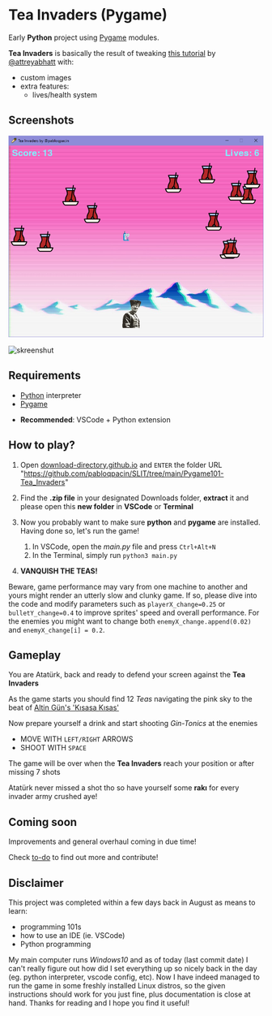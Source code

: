 # Tea Invaders (Pygame)


Early **Python** project using [Pygame](https://www.pygame.org/wiki/about) modules.

**Tea Invaders** is basically the result of tweaking [this tutorial](https://youtu.be/FfWpgLFMI7w) by [@attreyabhatt](https://github.com/attreyabhatt) with:
- custom images
- extra features:
  - lives/health system

## Screenshots
<img src="/pygame-TeaInvaders/images/game-screenshot.PNG" alt="screenshot" width="700"/>

![skreenshut](/SLIT/SLIT-projects\03-Software_Development\04-pygame-TeaInvaders\images\game-screenshot.PNG)

[//]: <> (C:\Users\Usuario\Downloads\linwin\SLIT\SLIT-projects\03-Software_Development\04-pygame-TeaInvaders\images\game-screenshot.PNG)


## Requirements
- [Python](https://python.org) interpreter 
- [Pygame](https://www.pygame.org/wiki/GettingStarted)

[//]: <> (in Linux enter `sudo apt-get install python3-pygame`)
- **Recommended**: VSCode + Python extension

## How to play?
1. Open [download-directory.github.io](https://download-directory.github.io) and `ENTER` the folder URL "https://github.com/pabloqpacin/SLIT/tree/main/Pygame101-Tea_Invaders"
2. Find the **.zip file** in your designated Downloads folder, **extract** it and please open this **new folder** in **VSCode** or **Terminal** 
3. Now you probably want to make sure **python** and **pygame** are installed. Having done so, let's run the game!

   1. In VSCode, open the *main.py* file and press `Ctrl+Alt+N`
   2. In the Terminal, simply run `python3 main.py`   

4. **VANQUISH THE TEAS!**

Beware, game performance may vary from one machine to another and yours might render an utterly slow and clunky game. If so, please dive into the code and modify parameters such as `playerX_change=0.25` or `bulletY_change=0.4` to improve sprites' speed and overall performance. For the enemies you might want to change both `enemyX_change.append(0.02)` and `enemyX_change[i] = 0.2`.



## Gameplay

You are Atatürk, back and ready to defend your screen against the **Tea Invaders**

As the game starts you should find 12 *Teas* navigating the pink sky to the beat of [Altin Gün's 'Kısasa Kısas'](https://youtu.be/eXuGAOV0JH0)

Now prepare yourself a drink and start shooting *Gin-Tonics* at the enemies

- MOVE WITH `LEFT/RIGHT` ARROWS
- SHOOT WITH `SPACE`

The game will be over when the **Tea Invaders** reach your position or after missing 7 shots

Atatürk never missed a shot tho so have yourself some **rakı** for every invader army crushed aye!


## Coming soon

Improvements and general overhaul coming in due time!

Check [to-do](/Pygame101-Tea_Invaders/to-do.md) to find out more and contribute!



## Disclaimer

This project was completed within a few days back in August as means to learn:
  - programming 101s
  - how to use an IDE (ie. VSCode)
  - Python programming

My main computer runs *Windows10* and as of today (last commit date) I can't really figure out how did I set everything up so nicely back in the day (eg. python interpreter, vscode config, etc). Now I have indeed managed to run the game in some freshly installed Linux distros, so the given instructions should work for you just fine, plus documentation is close at hand. Thanks for reading and I hope you find it useful!


